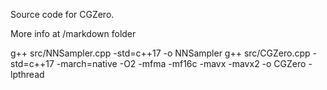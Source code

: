 Source code for CGZero.

More info at /markdown folder

g++ src/NNSampler.cpp -std=c++17 -o NNSampler
g++ src/CGZero.cpp -std=c++17 -march=native -O2 -mfma -mf16c -mavx -mavx2 -o CGZero -lpthread